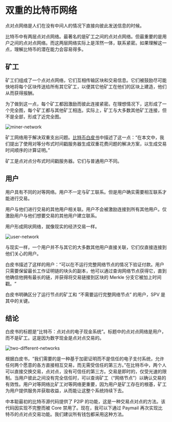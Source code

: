 # 双重的比特币网络

点对点网络是人们在没有中间人的情况下直接向彼此发送信息的时候。

比特币中有两层点对点网络。最著名的是矿工之间的点对点网络。但最重要的是用户之间的点对点网络。而这两层网络实际上是浑然一体，联系紧密。如果理解这一点，理解比特币的潜在能力会容易得多。

## 矿工

矿工们组成了一个点对点网络，它们互相传输区块和交易信息。它们被鼓励尽可能快地将每个区块传送给所有其它矿工，以便其它他矿工在他们的区块上建造，他们从而获得报酬。

为了做到这一点，每个矿工都因激励而彼此连接紧密。在理想情况下，这形成了一个完全图，每个矿工都与其他矿工相连。实际上，矿工与大多数其他矿工连接，但不是全部，形成了近完全图。

![miner-network](https://i2.wp.com/blog.moneybutton.com/wp-content/uploads/2019/08/Screen-Shot-2019-08-14-at-16.02.51.png?resize=1000%252C631&ssl=1)

矿工网络用于解决双重支出问题。[比特币白皮书](https://bitcoinsv.io/bitcoin.pdf)中描述了这一点：“在本文中，我们提出了使用对等分布式时间戳服务器生成双重花费问题的解决方案，以生成交易时间顺序的计算证明。”

矿工是点对点分布式时间戳服务器。它们与普通用户不同。

## 用户

用户具有不同的对等网络。用户不一定与矿工联系。但是用户确实需要相互联系才能进行交易。

用户与他们进行交易的其他用户相关联。用户不会被激励连接到所有其他用户。仅激励用户与他们想要交易的其他用户建立联系。

用户形成网状网络，就像现实的经济交易一样。

![user-network](https://i2.wp.com/blog.moneybutton.com/wp-content/uploads/2019/08/Screen-Shot-2019-08-14-at-16.02.59.png?resize=1000%252C561&ssl=1)

与现实一样，一个用户并不与其它的大多数其他用户直接关联，它们仅直接连接到他们关心的用户。

白皮书描述了这样的用户：“可以在不运行完整网络节点的情况下验证付款。用户只需要保留最长工作证明链的块头的副本，他可以通过查询网络节点获得它，直到他确信他拥有最长的链，并获得将交易链接到区块的 Merkle 分支它被加上时间戳。“

白皮书明确区分了运行节点的矿工和 “不需要运行完整网络节点” 的用户，SPV 是其中的关键。

## 结论

白皮书的标题是“比特币：点对点的电子现金系统”。标题中的点对点网络是用户，而不是矿工。这是因为数字现金是点对点交易的。

![two-different-networks](https://i2.wp.com/blog.moneybutton.com/wp-content/uploads/2019/08/Screen-Shot-2019-08-14-at-16.03.08.png?resize=1000%252C561&ssl=1)

根据白皮书，“我们需要的是一种基于加密证明而不是信任的电子支付系统，允许任何两个愿意的各方直接相互交易，而无需受信任的第三方。”在比特币中，两个人可以直接交换交易，点对点，没有可信任的第三方。交易是即时的，仅受光速的限制。当用户彼此之间没有完全信任时，可以查询矿工（“网络节点”）以确认交易的有效性。用户对等网络比矿工对等网络更重要，因为用户是矿工存在的根基，矿工为用户提供服务并获取收益，从而能让这整个系统持续下去。

中本聪最初的比特币源代码提供了 P2IP 的功能，这是一种交易点对点的方法。该代码因实现不完整而被 Core 禁用了。现在，我可以下通过 Paymail 再次实现比特币的点对点交易功能。我们建议所有钱包都采用这种方法。
